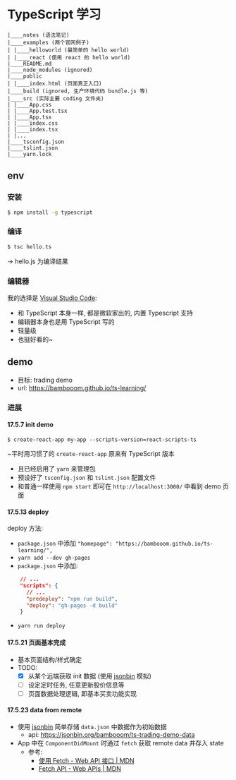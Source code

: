 # TypeScript 学习

```
|____notes (语法笔记)
|____examples (两个官网例子)
| |____helloworld (最简单的 hello world)
| |____react (使用 react 的 hello world)
|____README.md
|____node_modules (ignored)
|____public
| |____index.html (页面真正入口)
|____build (ignored, 生产环境代码 bundle.js 等)
|____src (实际主要 coding 文件夹)
| |____App.css
| |____App.test.tsx
| |____App.tsx
| |____index.css
| |____index.tsx
| |...
|____tsconfig.json
|____tslint.json
|____yarn.lock
```

## env
### 安装
```bash
$ npm install -g typescript
```
### 编译
```bash
$ tsc hello.ts
```
-> hello.js 为编译结果

### 编辑器
我的选择是 [Visual Studio Code](https://code.visualstudio.com/):
- 和 TypeScript 本身一样, 都是微软家出的, 内置 Typescript 支持
- 编辑器本身也是用 TypeScript 写的
- 轻量级
- 也挺好看的~

## demo
- 目标: trading demo
- url: https://bambooom.github.io/ts-learning/

### 进展
#### 17.5.7 init demo

```
$ create-react-app my-app --scripts-version=react-scripts-ts
```

~平时用习惯了的 `create-react-app` 原来有 TypeScript 版本
- 且已经启用了 `yarn` 来管理包
- 预设好了 `tsconfig.json` 和 `tslint.json` 配置文件
- 和普通一样使用 `npm start` 即可在 `http://localhost:3000/` 中看到 demo 页面

#### 17.5.13 deploy

deploy 方法:
- `package.json` 中添加 `"homepage": "https://bambooom.github.io/ts-learning/",`
- `yarn add --dev gh-pages`
- `package.json` 中添加:
```json
    // ...
    "scripts": {
      // ...
      "predeploy": "npm run build",
      "deploy": "gh-pages -d build"
    }
```
- `yarn run deploy`

#### 17.5.21 页面基本完成
- 基本页面结构/样式确定
- TODO:
  - [x] 从某个远端获取 init 数据 (使用 [jsonbin](https://jsonbin.org/) 模拟)
  - [ ] 设定定时任务, 任意更新股价信息等
  - [ ] 页面数据处理逻辑, 即基本买卖功能实现

#### 17.5.23 data from remote
- 使用 [jsonbin](https://jsonbin.org/) 简单存储 `data.json` 中数据作为初始数据
  - api: https://jsonbin.org/bambooom/ts-trading-demo-data
- App 中在 `ComponentDidMount` 时通过 `fetch` 获取 remote data 并存入 state
  - 参考: 
    * [使用 Fetch - Web API 接口 | MDN](https://developer.mozilla.org/zh-CN/docs/Web/API/Fetch_API/Using_Fetch)
    * [Fetch API - Web APIs | MDN](https://developer.mozilla.org/en-US/docs/Web/API/Fetch_API)